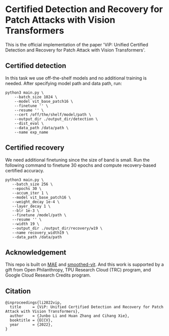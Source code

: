 # Certified Detection and Recovery for Patch Attacks with Vision Transformers
This is the official implementation of the paper 'ViP: Unified Certified Detection and Recovery for Patch Attack with Vision Transformers'.

## Certified detection
In this task we use off-the-shelf models and no additional training is needed. After specifying model path and data path, run:

```
python3 main.py \
    --batch_size 1024 \
    --model vit_base_patch16 \
    --finetune '' \
    --resume '' \
    --cert /off/the/shelf/model/path \
    --output_dir ./output_dir/detection \
    --dist_eval \
    --data_path /data/path \
    --name exp_name
```

## Certified recovery
We need additional finetuning since the size of band is small. Run the following command to finetune 30 epochs
 and compute recovery-based certified accuracy. 
 ```
python3 main.py \
    --batch_size 256 \
    --epochs 30 \
    --accum_iter 1 \
    --model vit_base_patch16 \
    --weight_decay 1e-4 \
    --layer_decay 1 \
    --blr 1e-3 \
    --finetune /model/path \
    --resume '' \
    --width 19 \
    --output_dir ./output_dir/recovery/w19 \
    --name recovery_width19 \
    --data_path /data/path
```

## Acknowledgement
This repo is built on [MAE](https://github.com/facebookresearch/mae) and [smoothed-vit](https://github.com/MadryLab/smoothed-vit). And this work is supported by a gift from Open Philanthropy, TPU Research Cloud (TRC) program, and Google Cloud Research Credits program.


## Citation

```
@inproceedings{li2022vip,
  title     = {ViP: Unified Certified Detection and Recovery for Patch Attack with Vision Transformers}, 
  author    = {Junbo Li and Huan Zhang and Cihang Xie},
  booktitle = {ECCV},
  year      = {2022},
}
```
